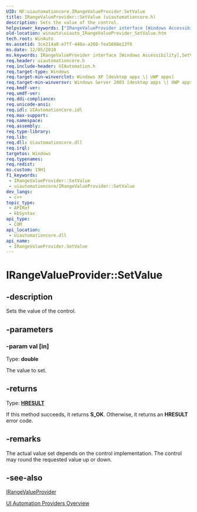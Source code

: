 ```yaml
---
UID: NF:uiautomationcore.IRangeValueProvider.SetValue
title: IRangeValueProvider::SetValue (uiautomationcore.h)
description: Sets the value of the control.
helpviewer_keywords: ["IRangeValueProvider interface [Windows Accessibility]","SetValue method","IRangeValueProvider.SetValue","IRangeValueProvider::SetValue","SetValue","SetValue method [Windows Accessibility]","SetValue method [Windows Accessibility]","IRangeValueProvider interface","uiauto.uiauto_IRangeValueProvider_SetValue","uiauto_IRangeValueProvider_SetValue","uiautomationcore/IRangeValueProvider::SetValue","winauto.uiauto_IRangeValueProvider_SetValue"]
old-location: winauto\uiauto_IRangeValueProvider_SetValue.htm
tech.root: WinAuto
ms.assetid: 3ce214a0-e7ff-440a-a308-fea5608e13f0
ms.date: 12/05/2018
ms.keywords: IRangeValueProvider interface [Windows Accessibility],SetValue method, IRangeValueProvider.SetValue, IRangeValueProvider::SetValue, SetValue, SetValue method [Windows Accessibility], SetValue method [Windows Accessibility],IRangeValueProvider interface, uiauto.uiauto_IRangeValueProvider_SetValue, uiauto_IRangeValueProvider_SetValue, uiautomationcore/IRangeValueProvider::SetValue, winauto.uiauto_IRangeValueProvider_SetValue
req.header: uiautomationcore.h
req.include-header: UIAutomation.h
req.target-type: Windows
req.target-min-winverclnt: Windows XP [desktop apps \| UWP apps]
req.target-min-winversvr: Windows Server 2003 [desktop apps \| UWP apps]
req.kmdf-ver: 
req.umdf-ver: 
req.ddi-compliance: 
req.unicode-ansi: 
req.idl: UIAutomationCore.idl
req.max-support: 
req.namespace: 
req.assembly: 
req.type-library: 
req.lib: 
req.dll: Uiautomationcore.dll
req.irql: 
targetos: Windows
req.typenames: 
req.redist: 
ms.custom: 19H1
f1_keywords:
 - IRangeValueProvider::SetValue
 - uiautomationcore/IRangeValueProvider::SetValue
dev_langs:
 - c++
topic_type:
 - APIRef
 - kbSyntax
api_type:
 - COM
api_location:
 - Uiautomationcore.dll
api_name:
 - IRangeValueProvider.SetValue
---
```


# IRangeValueProvider::SetValue


## -description

Sets the value of the control.

## -parameters

### -param val [in]

Type: <b>double</b>

The value to set.

## -returns

Type: <b><a href="https://docs.microsoft.com/windows/desktop/WinProg/windows-data-types">HRESULT</a></b>

If this method succeeds, it returns <b xmlns:loc="http://microsoft.com/wdcml/l10n">S_OK</b>. Otherwise, it returns an <b xmlns:loc="http://microsoft.com/wdcml/l10n">HRESULT</b> error code.

## -remarks

The actual value set depends on the control implementation. The control may round the requested value up or down.

## -see-also

<a href="https://docs.microsoft.com/windows/desktop/api/uiautomationcore/nn-uiautomationcore-irangevalueprovider">IRangeValueProvider</a>



<a href="https://docs.microsoft.com/windows/desktop/WinAuto/uiauto-providersoverview">UI Automation Providers Overview</a>

